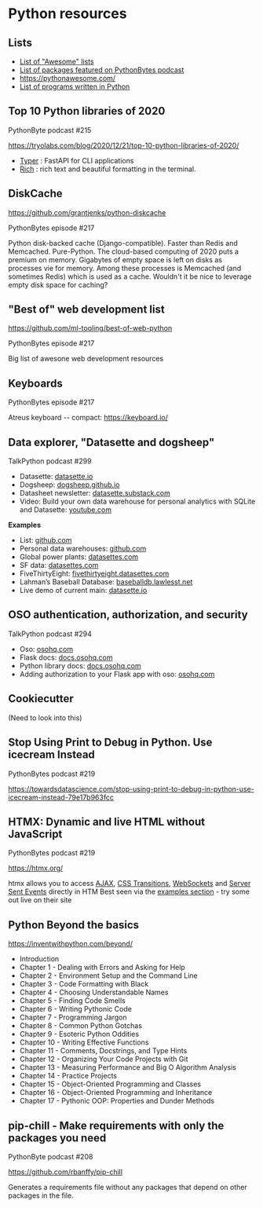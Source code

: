 # Python resources

## Lists

* [List of "Awesome" lists](https://github.com/sindresorhus/awesome)
* [List of packages featured on PythonBytes podcast](https://github.com/JackMcKew/awesome-python-bytes)
* https://pythonawesome.com/
* [List of programs written in Python](https://sedimental.org/awesome_python_applications.html)


## Top 10 Python libraries of 2020

PythonByte podcast #215

https://tryolabs.com/blog/2020/12/21/top-10-python-libraries-of-2020/

* [Typer](https://github.com/tiangolo/typer) : FastAPI for CLI applications 
* [Rich](https://github.com/willmcgugan/rich) : rich text and beautiful formatting in the terminal. 


## DiskCache

https://github.com/grantjenks/python-diskcache

PythonBytes episode #217

Python disk-backed cache (Django-compatible). Faster than Redis and Memcached. Pure-Python. The cloud-based computing of 2020 puts a premium on memory. Gigabytes of empty space is left on disks as processes vie for memory. Among these processes is Memcached (and sometimes Redis) which is used as a cache. Wouldn't it be nice to leverage empty disk space for caching?


## "Best of" web development list

https://github.com/ml-tooling/best-of-web-python

PythonBytes episode #217

Big list of awesone web development resources


## Keyboards

PythonBytes episode #217

Atreus keyboard -- compact: https://keyboard.io/


## Data explorer, "Datasette and dogsheep"

TalkPython podcast #299

* Datasette: [datasette.io](https://datasette.io/)
* Dogsheep: [dogsheep.github.io](https://dogsheep.github.io/)
* Datasheet newsletter: [datasette.substack.com](https://datasette.substack.com/)
* Video: Build your own data warehouse for personal analytics with SQLite and Datasette: [youtube.com](https://www.youtube.com/watch?v=CPQCD3Qxxik)

**Examples**

* List: [github.com](https://github.com/simonw/datasette/wiki/Datasettes)
* Personal data warehouses: [github.com](https://simonwillison.net/2020/Nov/14/personal-data-warehouses/)
* Global power plants: [datasettes.com](https://global-power-plants.datasettes.com/)
* SF data: [datasettes.com](https://san-francisco.datasettes.com/)
* FiveThirtyEight: [fivethirtyeight.datasettes.com](https://fivethirtyeight.datasettes.com/)
* Lahman’s Baseball Database: [baseballdb.lawlesst.net](baseballdb.lawlesst.net)
* Live demo of current main: [datasette.io](datasette.io)

## OSO authentication, authorization, and security

TalkPython podcast #294

* Oso: [osohq.com](https://www.osohq.com/)
* Flask docs: [docs.osohq.com](https://docs.osohq.com/using/frameworks/django.html)
* Python library docs: [docs.osohq.com](https://docs.osohq.com/using/libraries/python/index.html)
* Adding authorization to your Flask app with oso: [osohq.com](https://www.osohq.com/post/authorization-flask-oso)


## Cookiecutter

(Need to look into this)


## Stop Using Print to Debug in Python. Use icecream Instead

PythonBytes podcast #219

https://towardsdatascience.com/stop-using-print-to-debug-in-python-use-icecream-instead-79e17b963fcc


## HTMX: Dynamic and live HTML without JavaScript

PythonBytes podcast #219

https://htmx.org/

htmx allows you to access [AJAX](https://htmx.org/docs#ajax), [CSS Transitions](https://htmx.org/docs#css_transitions), [WebSockets](https://htmx.org/docs#websockets) and [Server Sent Events](https://htmx.org/docs#sse) directly in HTM
Best seen via the [examples section](https://htmx.org/examples/) - try some out live on their site


## Python Beyond the basics

https://inventwithpython.com/beyond/

* Introduction
* Chapter 1 - Dealing with Errors and Asking for Help
* Chapter 2 - Environment Setup and the Command Line
* Chapter 3 - Code Formatting with Black
* Chapter 4 - Choosing Understandable Names
* Chapter 5 - Finding Code Smells
* Chapter 6 - Writing Pythonic Code
* Chapter 7 - Programming Jargon
* Chapter 8 - Common Python Gotchas
* Chapter 9 - Esoteric Python Oddities
* Chapter 10 - Writing Effective Functions
* Chapter 11 - Comments, Docstrings, and Type Hints
* Chapter 12 - Organizing Your Code Projects with Git
* Chapter 13 - Measuring Performance and Big O Algorithm Analysis
* Chapter 14 - Practice Projects
* Chapter 15 - Object-Oriented Programming and Classes
* Chapter 16 - Object-Oriented Programming and Inheritance
* Chapter 17 - Pythonic OOP: Properties and Dunder Methods


## pip-chill - Make requirements with only the packages you need

PythonByte podcast #208

https://github.com/rbanffy/pip-chill

Generates a requirements file without any packages that depend on other packages in the file.


